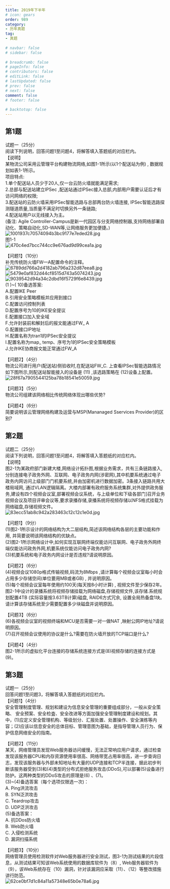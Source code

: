 ```yaml
---  
title: 2019年下半年  
# icon: gears  
order: 989  
category:  
- 历年真题  
tag:  
- 真题  
  
# navbar: false  
# sidebar: false  
  
# breadcrumb: false  
# pageInfo: false  
# contributors: false  
# editLink: false  
# lastUpdated: false  
# prev: false  
# next: false  
comment: false  
# footer: false  
  
# backtotop: false  
---  
```

## 第1题 ##

试题一（25分）  
阅读下列说明，回答问题1至问题4，将解答填入答题纸的对应栏内。  
【说明】  
某物流公司采用云管理平台构建物流网络,如图1-1所示(以1个配送站为例) , 数据规划如表1-1所示。  
项目特点:  
1.单个配送站人员少于20人,仅一台云防火墙就能满足需求;  
2.总部与配送站建立IPSec ,配送站通过IPSec接入总部,内部用户需要认证后才有访问网络的权限;  
3.配送站的云防火墙采用IPSec智能选路与总部两台防火墙连接, IPSec智能选路探测隧道质量,当质量不满足时切换另外一条链路;  
4.配送站用户以无线接入为主。  
(备注: Agile Controller-Campus是新一代园区与分支网络控制器,支持网络部署自动化、策略自动化,SD-WAN等,让网络服务更加便捷。)  
![1001937c70574094b3bc9177e7eded28.jpg][]  
图1-1  
![470c4ed7bcc744cc9e676ad9d99cea1a.jpg][]  
  
【问题1】（10分）  
补充传统防火墙FW—A配置命令的注释。  
![6789dd766a2d4182ab796a232d87eea8.jpg][]  
![5479e0af832d44cf8515d743a5074243.jpg][]  
![9039542d94a34c2dbd16f5729f6e8439.jpg][]  
(1 )~( 10)备选答案:  
A.配置IKE Peer  
B.引用安全策略模板并应用到接口  
C.配置访问控制列表  
D.配置序号为10的IKE安全提议  
E.配置接口加入安全域  
F.允许封装前和解封后的报文能通过FW\_ A  
G.配置接口IP地址  
H.配置名称为tran1的IPSec安全提议  
I.配置名称为map\_ temp、序号为1的IPSec安全策略模板  
J.允许IKE协商报文能正常通过FW\_A  
  
【问题2】（4分）  
物流公司进行用户(配送站)侧验收时,在配送站FW\_C. 上查看IPSec智能选路情况如下图所示,则配送站智能接入的设备是 (11) ,该选路策略在 (12)设备上配置。  
![28f67a7905544125ba78b18541e50059.jpg][]  
  
【问题3】（5分）  
物流公司组建该网络相比传统网络体现出哪些优势?  
  
【问题4】（6分）  
简要说明该云管理网络构建及运营与MSP(Mananaged Sservices Provider)的区别?  


## 第2题 ##

试题二（25分）  
阅读下列说明，回答问题1至问题4，将解答填入答题纸的对应栏内。  
【说明】  
图2-1为某政府部门新建大楼,网络设计拓扑图,根据业务需求，共有三条链路接入,分别连接电子政务外网、互联网、电子政务内网(涉密网),其中机要系统通过电子政务内网访问上级部门门机要系统,并由加密机进行数据加密。3条接入链路共用大楼局域网, 通过VLAN逻辑隔离。大楼内部署有政府服务系统集群,对外提供政务服务,建设有四个视频会议室,部署视频会议系统，与上级单位和下级各部门\]召开业务视频会议及项目评审会议等,要求录播存储,录播系统将视频存储以NFS格式挂载为网络磁盘,存储视频文件。  
![83ecc51ab8c942a283463c12c12c1e0d.jpg][]  
  
【问题1】（9分）  
(1)图2-1所示设计的网络结构为大二层结构,简述该网络结构各层的主要功能和作用, 并简要说明该网络结构的优缺点。  
(2)图2-1所示网络设计中,如何实现互联网终端仅能访问互联网、电子政务外网终端仅能访问政务外网,机要系统仅能访问电子政务内网?  
(3)机要系统和电子政务内网设计是否违规?请说明原因。  
  
【问题2】（6分）  
(4)视频会议1080p格式传输视频,码流为8Mbps ,请计算每个视频会议室每小时会占用多少存储空间(单位要用MB或者GB) , 并说明原因。  
(5)每个视频会议室每年使用约100天(每天按8小时计算) , 视频文件至少保存2年。图2-1中设计的录播系统将视频存储挂载为网络磁盘,存储视频文件,该存储.系统规划配置4TB (实际容量按3.63TB计算)磁盘, RAID6方式冗余, 设置全局热备盘1块。请计算该存储系统至少需要配置多少块磁盘并说明原因。  
  
【问题3】（6分）  
(6)各视频会议室的视频终端和MCU是否需要一对一做NAT ,映射公网IP地址?请说明原因。  
(7)召开视频会议使用的协议是什么?需要在防火墙开放的TCP端口是什么?  
  
【问题4】（4分）  
图2-1所示的虚拟化平台连接的存储系统连接方式是(8)视频存储的连接方式是(9)。  


## 第3题 ##

试题一（25分）  
回答问题1至问题3，将解答填入答题纸的对应栏内。  
【问题1】（4分）  
安全管理制度管理、规划和建设为信息安全管理的重要组成部分，一般从安全策略、 安全预案、安全检査、安全改进等方面加强安全管理制度建设和规划。其中，(1)应定义安全管理机构、等级划分、汇报处置、处置操作、安全演练等内容；(2)应该以信息安全的总体目标、管理意图为基础，是指导管理人员行为、保护信息网络安全的指南。  
  
【问题2】（11分）  
某天，网络管理员发现Web服务器访问缓慢，无法正常响应用户请求，通过检查发现该服务器CPU和内存资源使用率很高、网络带宽占用率很高，进一步查询日志，发现该服务器与外部未知地址有大量的UDP连接和TCP半连接，据此初步判断该服务器受到(3)和(4)类型的分布式拒绝服务攻击(DDoS),可以部署(5)设备进行防护。这两种类型的DDoS攻击的原理是(6) 、(7)。  
(3)~(4)备选答案（每个选项仅限选一次)：  
A. Ping洪流攻击  
B. SYN泛洪攻击  
C. Teardrop攻击  
D. UDP泛洪攻击  
(5)备选答案：  
A. 抗DDos防火墙  
B. Web防火墙  
C. 入侵检测系统  
D. 漏洞扫描系统  
  
【问题3】（10分）  
网络管理员使用检测软件对Web服务器进行安全测试，图3-1为测试结果的片段信息，从测试结果可知该Web系统使用的数据库软件为（8）, Web服务器软件为（9），该Web系统存在（10）漏洞，针对该漏洞应采取（11）、（12）等整改措施讲行防范。  
![62ce0bf7d1c84a11a57348e65b0e78a6.jpg][]  



[1001937c70574094b3bc9177e7eded28.jpg]: https://www.xkxxkx.cn/file/exam/software/网络规划设计师/案例/第1题/1001937c70574094b3bc9177e7eded28.jpg
[470c4ed7bcc744cc9e676ad9d99cea1a.jpg]: https://www.xkxxkx.cn/file/exam/software/网络规划设计师/案例/第1题/470c4ed7bcc744cc9e676ad9d99cea1a.jpg
[6789dd766a2d4182ab796a232d87eea8.jpg]: https://www.xkxxkx.cn/file/exam/software/网络规划设计师/案例/第1题/6789dd766a2d4182ab796a232d87eea8.jpg
[5479e0af832d44cf8515d743a5074243.jpg]: https://www.xkxxkx.cn/file/exam/software/网络规划设计师/案例/第1题/5479e0af832d44cf8515d743a5074243.jpg
[9039542d94a34c2dbd16f5729f6e8439.jpg]: https://www.xkxxkx.cn/file/exam/software/网络规划设计师/案例/第1题/9039542d94a34c2dbd16f5729f6e8439.jpg
[28f67a7905544125ba78b18541e50059.jpg]: https://www.xkxxkx.cn/file/exam/software/网络规划设计师/案例/第1题/28f67a7905544125ba78b18541e50059.jpg
[83ecc51ab8c942a283463c12c12c1e0d.jpg]: https://www.xkxxkx.cn/file/exam/software/网络规划设计师/案例/第2题/83ecc51ab8c942a283463c12c12c1e0d.jpg
[62ce0bf7d1c84a11a57348e65b0e78a6.jpg]: https://www.xkxxkx.cn/file/exam/software/网络规划设计师/案例/第3题/62ce0bf7d1c84a11a57348e65b0e78a6.jpg
